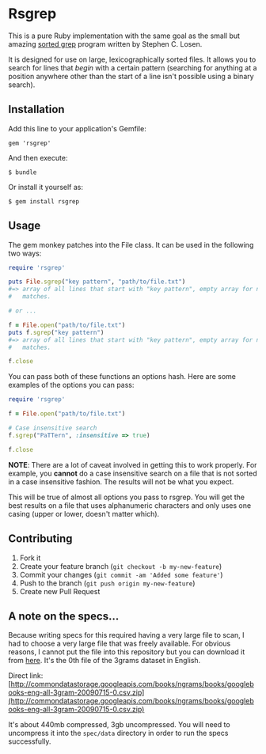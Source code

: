# Rsgrep

This is a pure Ruby implementation with the same goal as the small but amazing
[sorted grep](http://sourceforge.net/projects/sgrep/) program written by
Stephen C. Losen.

It is designed for use on large, lexicographically sorted files. It allows you
to search for lines that *begin* with a certain pattern (searching for anything
at a position anywhere other than the start of a line isn't possible using a
binary search).

## Installation

Add this line to your application's Gemfile:

    gem 'rsgrep'

And then execute:

    $ bundle

Or install it yourself as:

    $ gem install rsgrep

## Usage

The gem monkey patches into the File class. It can be used in the following two
ways:

``` ruby
require 'rsgrep'

puts File.sgrep("key pattern", "path/to/file.txt")
#=> array of all lines that start with "key pattern", empty array for no
#   matches.

# or ...

f = File.open("path/to/file.txt")
puts f.sgrep("key pattern")
#=> array of all lines that start with "key pattern", empty array for no
#   matches.

f.close
```

You can pass both of these functions an options hash. Here are some examples of
the options you can pass:

``` ruby
require 'rsgrep'

f = File.open("path/to/file.txt")

# Case insensitive search
f.sgrep("PaTTern", :insensitive => true)

f.close
```

**NOTE**: There are a lot of caveat involved in getting this to work properly.
For example, you **cannot** do a case insensitive search on a file that is not
sorted in a case insensitive fashion. The results will not be what you expect.

This will be true of almost all options you pass to rsgrep. You will get the
best results on a file that uses alphanumeric characters and only uses one
casing (upper or lower, doesn't matter which).

## Contributing

1. Fork it
2. Create your feature branch (`git checkout -b my-new-feature`)
3. Commit your changes (`git commit -am 'Added some feature'`)
4. Push to the branch (`git push origin my-new-feature`)
5. Create new Pull Request

## A note on the specs...

Because writing specs for this required having a very large file to scan, I had
to choose a very large file that was freely available. For obvious reasons, I
cannot put the file into this repository but you can download it from
[here](http://books.google.com/ngrams/datasets). It's the 0th file of the 3grams
dataset in English.

Direct link:
[http://commondatastorage.googleapis.com/books/ngrams/books/googlebooks-eng-all-3gram-20090715-0.csv.zip](http://commondatastorage.googleapis.com/books/ngrams/books/googlebooks-eng-all-3gram-20090715-0.csv.zip)

It's about 440mb compressed, 3gb uncompressed. You will need to uncompress it
into the `spec/data` directory in order to run the specs successfully.
